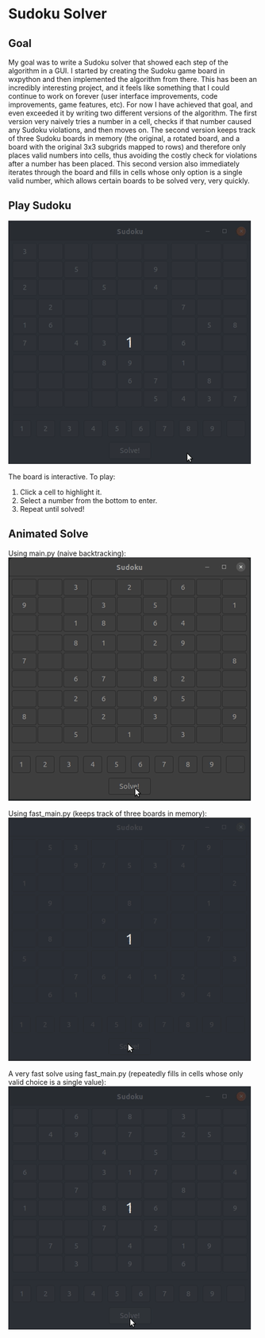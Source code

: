 # Sudoku Solver

## Goal

My goal was to write a Sudoku solver that showed each step of the
algorithm in a GUI. I started by creating the Sudoku game board in
wxpython and then implemented the algorithm from there. This has been
an incredibly interesting project, and it feels like something that I
could continue to work on forever (user interface improvements, code
improvements, game features, etc). For now I have achieved that goal,
and even exceeded it by writing two different versions of the
algorithm. The first version very naively tries a number in a cell,
checks if that number caused any Sudoku violations, and then moves
on. The second version keeps track of three Sudoku boards in memory
(the original, a rotated board, and a board with the original 3x3
subgrids mapped to rows) and therefore only places valid numbers into
cells, thus avoiding the costly check for violations after a number
has been placed. This second version also immediately iterates through
the board and fills in cells whose only option is a single valid
number, which allows certain boards to be solved very, very quickly.

## Play Sudoku

![](img/playing.gif)

The board is interactive. To play:
1. Click a cell to highlight it.
2. Select a number from the bottom to enter.
3. Repeat until solved!

## Animated Solve

Using main.py (naive backtracking):  
![](img/main_solve.gif)

Using fast_main.py (keeps track of three boards in memory):
![](img/fast_main.gif)

A very fast solve using fast_main.py (repeatedly fills in cells whose only valid choice is a single value):
![](img/fast_solve.gif)